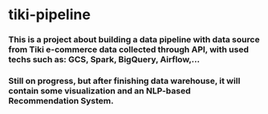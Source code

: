 # tiki-pipeline

### This is a project about building a data pipeline with data source from Tiki e-commerce data collected through API, with used techs such as: GCS, Spark, BigQuery, Airflow,...

### Still on progress, but after finishing data warehouse, it will contain some visualization and an NLP-based Recommendation System.
